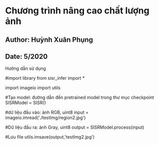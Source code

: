 # Chương trình nâng cao chất lượng ảnh
## Author: Huỳnh Xuân Phụng
## Date: 5/2020
Hướng dẫn sử dụng

#import library
from sisr_infer import *

import imageio
import  utils

#Tạo model: đường dẫn đến pretrained model trong thư mục checkpoint
SISRModel = SISR()

#dữ liệu đầu vào: ảnh RGB, uint8
input = imageio.imread('./testImg/region2.jpg')

#Dữ liệu đầu ra: ảnh Gray, uint8
output = SISRModel.process(input)

#Lưu file
utils.imsave(output,'testImg2.jpg')